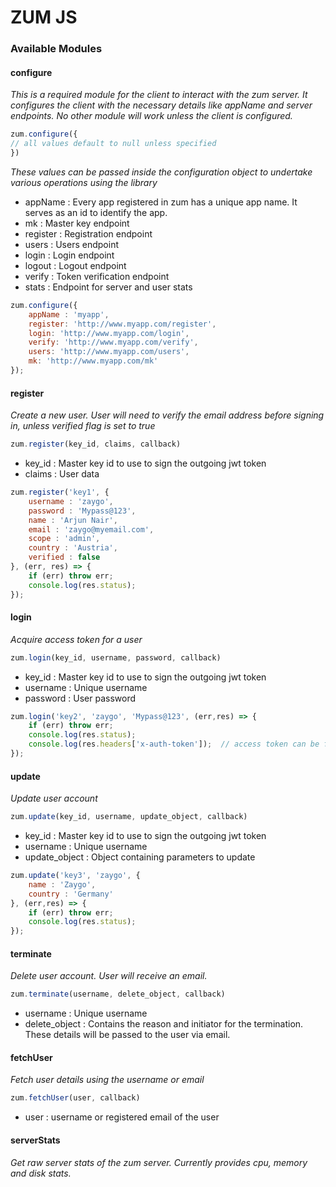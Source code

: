 # ZUM JS

### Available Modules

#### configure
*This is a required module for the client to interact with the zum server. It configures the client with the necessary details like appName and server endpoints. No other module will work unless the client is configured.*
```js
zum.configure({
// all values default to null unless specified
})
```
*These values can be passed inside the configuration object to undertake various operations using the library*
* appName : Every app registered in zum has a unique app name. It serves as an id to identify the app.
* mk : Master key endpoint
* register : Registration endpoint
* users : Users endpoint
* login : Login endpoint
* logout : Logout endpoint
* verify : Token verification endpoint
* stats : Endpoint for server and user stats
```js
zum.configure({
    appName : 'myapp',
    register: 'http://www.myapp.com/register',
    login: 'http://www.myapp.com/login',
    verify: 'http://www.myapp.com/verify',
    users: 'http://www.myapp.com/users',
    mk: 'http://www.myapp.com/mk'
});
```

#### register
*Create a new user. User will need to verify the email address before signing in, unless verified flag is set to true*
```js
zum.register(key_id, claims, callback)
```
* key_id : Master key id to use to sign the outgoing jwt token
* claims : User data
```js
zum.register('key1', {
    username : 'zaygo',
    password : 'Mypass@123',
    name : 'Arjun Nair',
    email : 'zaygo@myemail.com',
    scope : 'admin',
    country : 'Austria',
    verified : false
}, (err, res) => {
    if (err) throw err;
    console.log(res.status);
});
```

#### login 
*Acquire access token for a user*
```js
zum.login(key_id, username, password, callback)
```
* key_id : Master key id to use to sign the outgoing jwt token
* username : Unique username
* password : User password
```js
zum.login('key2', 'zaygo', 'Mypass@123', (err,res) => {
    if (err) throw err;
    console.log(res.status);
    console.log(res.headers['x-auth-token']);  // access token can be found inside the response header
});
```

#### update
*Update user account*
```js
zum.update(key_id, username, update_object, callback)
```
* key_id : Master key id to use to sign the outgoing jwt token
* username : Unique username
* update_object : Object containing parameters to update
```js
zum.update('key3', 'zaygo', {
    name : 'Zaygo',
    country : 'Germany'
}, (err,res) => {
    if (err) throw err;
    console.log(res.status);
});
```

#### terminate
*Delete user account. User will receive an email.*
```js
zum.terminate(username, delete_object, callback)
```
* username : Unique username
* delete_object : Contains the reason and initiator for the termination. These details will be passed to the user via email.

#### fetchUser
*Fetch user details using the username or email*
```js
zum.fetchUser(user, callback)
```
* user : username or registered email of the user

#### serverStats
*Get raw server stats of the zum server. Currently provides cpu, memory and disk stats.*
